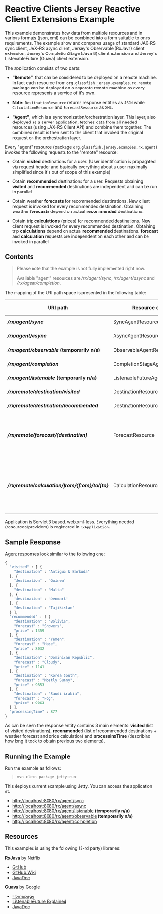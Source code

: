 <!--

    DO NOT ALTER OR REMOVE COPYRIGHT NOTICES OR THIS HEADER.

    Copyright (c) 2015-2017 Oracle and/or its affiliates. All rights reserved.

    The contents of this file are subject to the terms of either the GNU
    General Public License Version 2 only ("GPL") or the Common Development
    and Distribution License("CDDL") (collectively, the "License").  You
    may not use this file except in compliance with the License.  You can
    obtain a copy of the License at
    https://oss.oracle.com/licenses/CDDL+GPL-1.1
    or LICENSE.txt.  See the License for the specific
    language governing permissions and limitations under the License.

    When distributing the software, include this License Header Notice in each
    file and include the License file at LICENSE.txt.

    GPL Classpath Exception:
    Oracle designates this particular file as subject to the "Classpath"
    exception as provided by Oracle in the GPL Version 2 section of the License
    file that accompanied this code.

    Modifications:
    If applicable, add the following below the License Header, with the fields
    enclosed by brackets [] replaced by your own identifying information:
    "Portions Copyright [year] [name of copyright owner]"

    Contributor(s):
    If you wish your version of this file to be governed by only the CDDL or
    only the GPL Version 2, indicate your decision by adding "[Contributor]
    elects to include this software in this distribution under the [CDDL or GPL
    Version 2] license."  If you don't indicate a single choice of license, a
    recipient has the option to distribute your version of this file under
    either the CDDL, the GPL Version 2 or to extend the choice of license to
    its licensees as provided above.  However, if you add GPL Version 2 code
    and therefore, elected the GPL Version 2 license, then the option applies
    only if the new code is made subject to such option by the copyright
    holder.

-->

Reactive Clients Jersey Reactive Client Extensions Example
==========================================================

This example demonstrates how data from multiple resources and in
various formats (json, xml) can be combined into a form suitable to ones
requirements. The example show and compares usage of standard JAX-RS
sync client, JAX-RS async client, Jersey's Observable (RxJava) client
extension, Jersey's CompletionStage (Java 8) client extension and
Jersey's ListenableFuture (Guava) client extension.

The application consists of two parts:

-   **"Remote"**, that can be considered to be deployed on a
    remote machine. In fact each resource from
    `org.glassfish.jersey.examples.rx.remote` package can be deployed on
    a separate remote machine as every resource represents a service of
    it's own.

-   **Note:** `DestinationResource` returns response entities as `JSON`
    while `CalculationResource` and `ForecastResource` as `XML`.

-   **"Agent"**, which is a synchronization/orchestration layer. This
    layer, also deployed as a server application, fetches data from all
    needed resources (using JAX-RS Client API) and combine
    them together. The combined result is then sent to the client that
    invoked the original request on the orchestration layer.

Every "agent" resource (package `org.glassfish.jersey.examples.rx.agent`)
invokes the following requests to the "remote" resource:

-   Obtain **visited** destinations for a user. (User identification is
    propagated via request header and basically everything about a user
    maximally simplified since it's out of scope of this example)

-   Obtain **recommended** destinations for a user. Requests obtaining
    **visited** and **recommended** destinations are independent and can
    be run in parallel.

-   Obtain weather **forecasts** for recommended destinations. New
    client request is invoked for every recommended destination.
    Obtaining weather **forecasts** depend on actual
    **recommended** destinations.

-   Obtain trip **calculations** (prices) for recommended destinations.
    New client request is invoked for every recommended destination.
    Obtaining trip **calculations** depend on actual
    **recommended** destinations. **forecast** and **calculation**
    requests are independent on each other and can be invoked
    in parallel.

Contents
--------

> Please note that the example is not fully implemented right now.
>
> Available "agent" resources are _/rx/agent/sync_, _/rx/agent/async_ and _/rx/agent/completion_.

The mapping of the URI path space is presented in the following table:

URI path                                           | Resource class                  | HTTP methods   | Allowed values
-------------------------------------------------- | ------------------------------- | -------------- | ------------------------------------------------------------------------------
**_/rx/agent/sync_**                               | SyncAgentResource               | GET            | returns JSON
**_/rx/agent/async_**                              | AsyncAgentResource              | GET            | returns JSON
**_/rx/agent/observable_** **(temporarily n/a)**   | ObservableAgentResource         | GET            | returns JSON
**_/rx/agent/completion_**                         | CompletionStageAgentResource    | GET            | returns JSON
**_/rx/agent/listenable_** **(temporarily n/a)**   | ListenableFutureAgentResource   | GET            | returns JSON
**_/rx/remote/destination/visited_**               | DestinationResource             | GET            | returns JSON
**_/rx/remote/destination/recommended_**           | DestinationResource             | GET            | returns JSON
**_/rx/remote/forecast/{destination}_**            | ForecastResource                | GET            | destination - name of a country; returns XML (random value)
**_/rx/remote/calculation/from/{from}/to/{to}_**   | CalculationResource             | GET            | from - name of a country, to - name of a country; returns XML (random value)

Application is Servlet 3 based, web.xml-less. Everything needed (resources/providers) is registered in `RxApplication`.

Sample Response
---------------

Agent responses look similar to the following one:

```javascript
{
  "visited" : [ {
    "destination" : "Antigua & Barbuda"
  }, {
    "destination" : "Guinea"
  }, {
    "destination" : "Malta"
  }, {
    "destination" : "Denmark"
  }, {
    "destination" : "Tajikistan"
  } ],
  "recommended" : [ {
    "destination" : "Bolivia",
    "forecast" : "Showers",
    "price" : 1359
  }, {
    "destination" : "Yemen",
    "forecast" : "Haze",
    "price" : 8032
  }, {
    "destination" : "Dominican Republic",
    "forecast" : "Cloudy",
    "price" : 1141
  }, {
    "destination" : "Korea South",
    "forecast" : "Mostly Sunny",
    "price" : 9853
  }, {
    "destination" : "Saudi Arabia",
    "forecast" : "Fog",
    "price" : 9063
  } ],
  "processingTime" : 877
}
```

As can be seen the response entity contains 3 main elements: **visited**
(list of visited destinations), **recommended** (list of recommended
destinations + weather forecast and price calculation) and
**processingTime** (describing how long it took to obtain previous two
elements).

Running the Example
-------------------

Run the example as follows:

>     mvn clean package jetty:run

This deploys current example using Jetty. You can access the application at:

-   <http://localhost:8080/rx/agent/sync>
-   <http://localhost:8080/rx/agent/async>
-   <http://localhost:8080/rx/agent/listenable> **(temporarily n/a)**
-   <http://localhost:8080/rx/agent/observable> **(temporarily n/a)**
-   <http://localhost:8080/rx/agent/completion>

Resources
---------

This examples is using the following (3-rd party) libraries:

**RxJava** by Netflix
-   [GitHub](https://github.com/ReactiveX/RxJava)
-   [GitHub.Wiki](https://github.com/ReactiveX/RxJava/wiki)
-   [JavaDoc](http://reactivex.io/RxJava/javadoc/)

**Guava** by Google
-   [Homepage](https://code.google.com/p/guava-libraries/)
-   [ListenableFuture
    Explained](https://code.google.com/p/guava-libraries/wiki/ListenableFutureExplained)
-   [JavaDoc](http://docs.guava-libraries.googlecode.com/git/javadoc/index.html?overview-summary.html)
